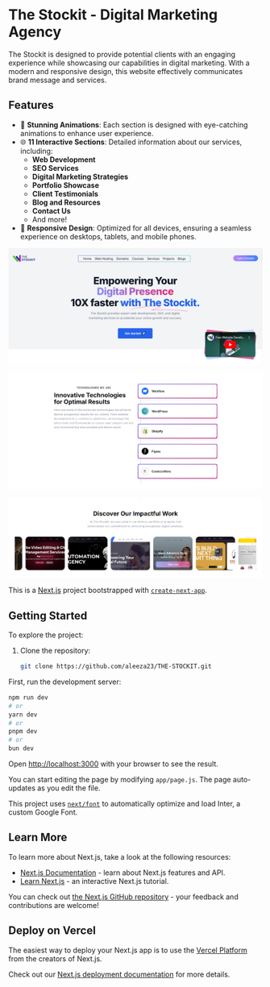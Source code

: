 # The Stockit - Digital Marketing Agency

The Stockit is designed to provide potential clients with an engaging experience while showcasing our capabilities in digital marketing. With a modern and responsive design, this website effectively communicates brand message and services.

## Features

- 🎨 **Stunning Animations**: Each section is designed with eye-catching animations to enhance user experience.
- 🌐 **11 Interactive Sections**: Detailed information about our services, including:
  - **Web Development**
  - **SEO Services**
  - **Digital Marketing Strategies**
  - **Portfolio Showcase**
  - **Client Testimonials**
  - **Blog and Resources**
  - **Contact Us**
  - And more!
- 📱 **Responsive Design**: Optimized for all devices, ensuring a seamless experience on desktops, tablets, and mobile phones.


![Home Page](demo-images/1st.PNG)

![Services Section](demo-images/2nd.PNG)

![Contact Us](demo-images/3rd.PNG)


This is a [Next.js](https://nextjs.org/) project bootstrapped with [`create-next-app`](https://github.com/vercel/next.js/tree/canary/packages/create-next-app).

## Getting Started

To explore the project:

1. Clone the repository:
   ```bash
   git clone https://github.com/aleeza23/THE-STOCKIT.git

First, run the development server:

```bash
npm run dev
# or
yarn dev
# or
pnpm dev
# or
bun dev
```

Open [http://localhost:3000](http://localhost:3000) with your browser to see the result.

You can start editing the page by modifying `app/page.js`. The page auto-updates as you edit the file.

This project uses [`next/font`](https://nextjs.org/docs/basic-features/font-optimization) to automatically optimize and load Inter, a custom Google Font.

## Learn More

To learn more about Next.js, take a look at the following resources:

- [Next.js Documentation](https://nextjs.org/docs) - learn about Next.js features and API.
- [Learn Next.js](https://nextjs.org/learn) - an interactive Next.js tutorial.

You can check out [the Next.js GitHub repository](https://github.com/vercel/next.js/) - your feedback and contributions are welcome!

## Deploy on Vercel

The easiest way to deploy your Next.js app is to use the [Vercel Platform](https://vercel.com/new?utm_medium=default-template&filter=next.js&utm_source=create-next-app&utm_campaign=create-next-app-readme) from the creators of Next.js.

Check out our [Next.js deployment documentation](https://nextjs.org/docs/deployment) for more details.
